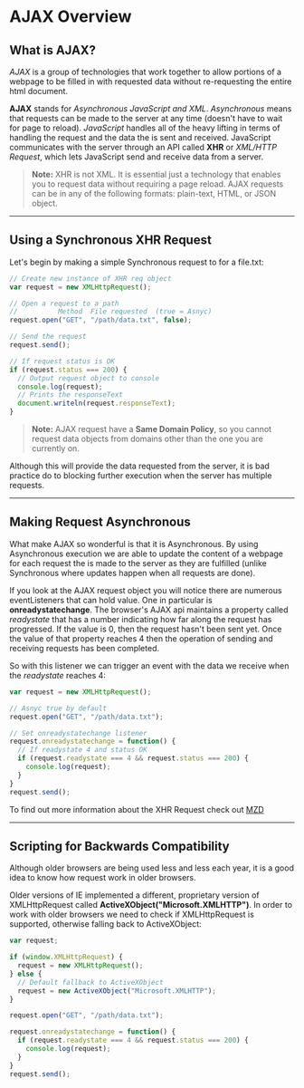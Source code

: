 # AJAX Overview

## What is AJAX?

_AJAX_ is a group of technologies that work together to allow portions of a webpage to be filled in with requested data without re-requesting the entire html document.

**AJAX** stands for _Asynchronous JavaScript and XML_. _Asynchronous_ means that requests can be made to the server at any time (doesn't have to wait for page to reload). _JavaScript_ handles all of the heavy lifting in terms of handling the request and the data the is sent and received. JavaScript communicates with the server through an API called **XHR** or _XML/HTTP Request_, which lets JavaScript send and receive data from a server.

> **Note:** XHR is not XML. It is essential just a technology that enables you to request data without requiring a page reload. AJAX requests can be in any of the following formats: plain-text, HTML, or JSON object.


---

## Using a Synchronous XHR Request

Let's begin by making a simple Synchronous request to for a file.txt:


```javascript
// Create new instance of XHR req object
var request = new XMLHttpRequest();

// Open a request to a path
//          Method  File requested  (true = Asnyc)
request.open("GET", "/path/data.txt", false);

// Send the request
request.send();

// If request status is OK
if (request.status === 200) {
  // Output request object to console
  console.log(request);
  // Prints the responseText
  document.writeln(request.responseText);
}
```

> **Note:** AJAX request have a **Same Domain Policy**, so you cannot request data objects from domains other than the one you are currently on.

Although this will provide the data requested from the server, it is bad practice do to blocking further execution when the server has multiple requests.

---

## Making Request Asynchronous

What make AJAX so wonderful is that it is Asynchronous. By using Asynchronous execution we are able to update the content of a webpage for each request the is made to the server as they are fulfilled (unlike Synchronous where updates happen when all requests are done).

If you look at the AJAX request object you will notice there are numerous eventListeners that can hold value. One in particular is **onreadystatechange**. The browser's AJAX api maintains a property called _readystate_ that has a number indicating how far along the request has progressed. If the value is 0, then the request hasn't been sent yet. Once the value of that property reaches 4 then the operation of sending and receiving requests has been completed.

So with this listener we can trigger an event with the data we receive when the _readystate_ reaches 4:

```javascript
var request = new XMLHttpRequest();

// Asnyc true by default
request.open("GET", "/path/data.txt");

// Set onreadystatechange listener
request.onreadystatechange = function() {
  // If readystate 4 and status OK
  if (request.readystate === 4 && request.status === 200) {
    console.log(request);
  }
}
request.send();
```

To find out more information about the XHR Request check out [MZD](https://developer.mozilla.org/en-US/docs/DOM/XMLHttpRequest)


---

## Scripting for Backwards Compatibility

Although older browsers are being used less and less each year, it is a good idea to know how request work in older browsers.

Older versions of IE implemented a different, proprietary version of XMLHttpRequest called **ActiveXObject("Microsoft.XMLHTTP")**. In order to work with older browsers we need to check if XMLHttpRequest is supported, otherwise falling back to ActiveXObject:

```javascript
var request;

if (window.XMLHttpRequest) {
  request = new XMLHttpRequest();
} else {
  // Default fallback to ActiveXObject
  request = new ActiveXObject("Microsoft.XMLHTTP");
}

request.open("GET", "/path/data.txt");

request.onreadystatechange = function() {
  if (request.readystate === 4 && request.status === 200) {
    console.log(request);
  }
}
request.send();
```
